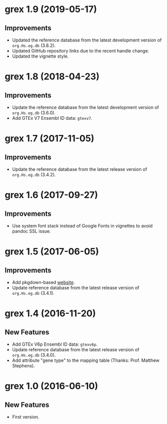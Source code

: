 # grex 1.9 (2019-05-17)

## Improvements

- Updated the reference database from the latest development version of `org.Hs.eg.db` (3.8.2).
- Updated GitHub repository links due to the recent handle change.
- Updated the vignette style.

# grex 1.8 (2018-04-23)

## Improvements

- Update the reference database from the latest development version of `org.Hs.eg.db` (3.6.0).
- Add GTEx V7 Ensembl ID data: `gtexv7`.

# grex 1.7 (2017-11-05)

## Improvements

- Update the reference database from the latest release version of `org.Hs.eg.db` (3.4.2).

# grex 1.6 (2017-09-27)

## Improvements

- Use system font stack instead of Google Fonts in vignettes to avoid pandoc SSL issue.

# grex 1.5 (2017-06-05)

## Improvements

- Add pkgdown-based [website](https://nanx.me/grex/).
- Update reference database from the latest release version of `org.Hs.eg.db` (3.4.1).

# grex 1.4 (2016-11-20)

## New Features

- Add GTEx V6p Ensembl ID data: `gtexv6p`.
- Update reference database from the latest release version of `org.Hs.eg.db` (3.4.0).
- Add attribute "gene type" to the mapping table (Thanks: Prof. Matthew Stephens).

# grex 1.0 (2016-06-10)

## New Features

- First version.
